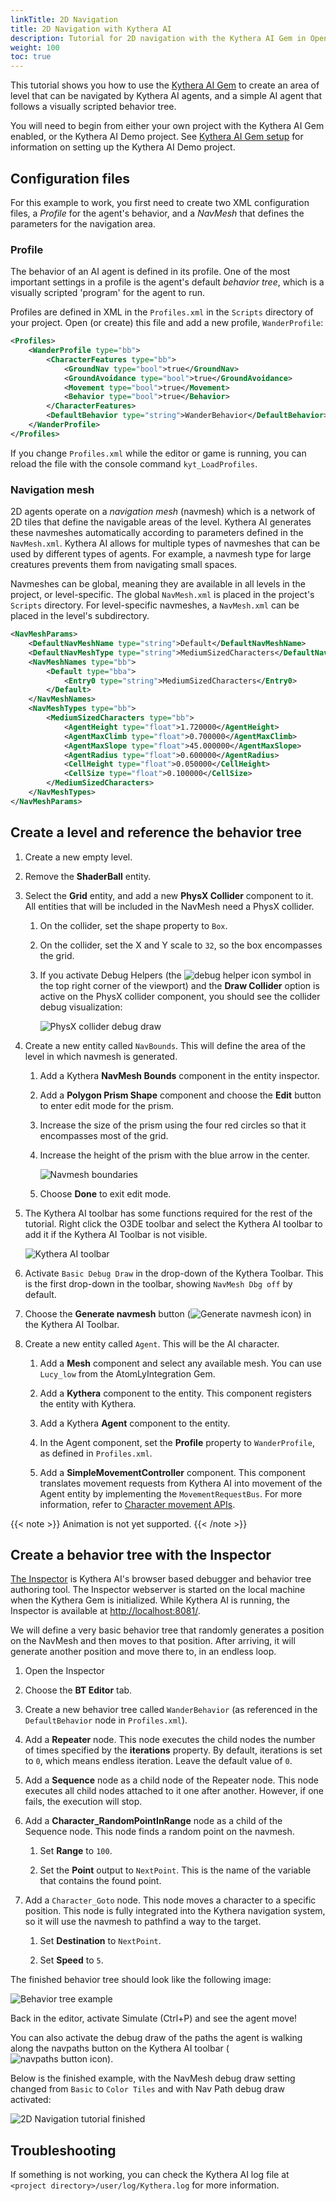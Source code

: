 ```yaml
---
linkTitle: 2D Navigation
title: 2D Navigation with Kythera AI
description: Tutorial for 2D navigation with the Kythera AI Gem in Open 3D Engine (O3DE)
weight: 100
toc: true
---
```


This tutorial shows you how to use the [Kythera AI Gem](/docs/user-guide/gems/reference/kythera-ai/) to create an area of level that can be navigated by Kythera AI agents, and a simple AI agent that follows a visually scripted behavior tree.

You will need to begin from either your own project with the Kythera AI Gem enabled, or the Kythera AI Demo project. See [Kythera AI Gem setup](/docs/user-guide/gems/reference/kythera-ai/kythera-ai-gem-setup/) for information on setting up the Kythera AI Demo project.

## Configuration files

For this example to work, you first need to create two XML configuration files, a *Profile* for the agent's behavior, and a *NavMesh* that defines the parameters for the navigation area.

### Profile

The behavior of an AI agent is defined in its profile. One of the most important settings in a profile is the agent's default *behavior tree*, which is a visually scripted 'program' for the agent to run.

Profiles are defined in XML in the `Profiles.xml` in the `Scripts` directory of your project. Open (or create) this file and add a new profile, `WanderProfile`:

```xml
<Profiles>
    <WanderProfile type="bb">
        <CharacterFeatures type="bb">
            <GroundNav type="bool">true</GroundNav>
            <GroundAvoidance type="bool">true</GroundAvoidance>
            <Movement type="bool">true</Movement>
            <Behavior type="bool">true</Behavior>
        </CharacterFeatures>
        <DefaultBehavior type="string">WanderBehavior</DefaultBehavior>
    </WanderProfile>
</Profiles>
```

If you change `Profiles.xml` while the editor or game is running, you can reload the file with the console command `kyt_LoadProfiles`.

### Navigation mesh

2D agents operate on a *navigation mesh* (navmesh) which is a network of 2D tiles that define the navigable areas of the level. Kythera AI generates these navmeshes automatically according to parameters defined in the `NavMesh.xml`. Kythera AI allows for multiple types of navmeshes that can be used by different types of agents. For example, a navmesh type for large creatures prevents them from navigating small spaces.

Navmeshes can be global, meaning they are available in all levels in the project, or level-specific. The global `NavMesh.xml` is placed in the project's `Scripts` directory. For level-specific navmeshes, a `NavMesh.xml` can be placed in the level's subdirectory.

```xml
<NavMeshParams>
    <DefaultNavMeshName type="string">Default</DefaultNavMeshName>
    <DefaultNavMeshType type="string">MediumSizedCharacters</DefaultNavMeshType>
    <NavMeshNames type="bb">
        <Default type="bba">
            <Entry0 type="string">MediumSizedCharacters</Entry0>
        </Default>
    </NavMeshNames>
    <NavMeshTypes type="bb">
        <MediumSizedCharacters type="bb">
            <AgentHeight type="float">1.720000</AgentHeight>
            <AgentMaxClimb type="float">0.700000</AgentMaxClimb>
            <AgentMaxSlope type="float">45.000000</AgentMaxSlope>
            <AgentRadius type="float">0.600000</AgentRadius>
            <CellHeight type="float">0.050000</CellHeight>
            <CellSize type="float">0.100000</CellSize>
        </MediumSizedCharacters>
    </NavMeshTypes>
</NavMeshParams>
```

## Create a level and reference the behavior tree

1. Create a new empty level.

1. Remove the **ShaderBall** entity.

1. Select the **Grid** entity, and add a new **PhysX Collider** component to it. All entities that will be included in the NavMesh need a PhysX collider.

    1. On the collider, set the shape property to `Box`.

    1. On the collider, set the X and Y scale to `32`, so the box encompasses the grid.

    1. If you activate Debug Helpers (the ![debug helper icon](/images/learning-guide/tutorials/ai/debug-helpers.png) symbol in the top right corner of the viewport) and the **Draw Collider** option is active on the PhysX collider component, you should see the collider debug visualization:
    
        ![PhysX collider debug draw](/images/learning-guide/tutorials/ai/collider.png)

1. Create a new entity called `NavBounds`. This will define the area of the level in which navmesh is generated.

    1. Add a Kythera **NavMesh Bounds** component in the entity inspector.

    1. Add a **Polygon Prism Shape** component and choose the **Edit** button to enter edit mode for the prism.

    1. Increase the size of the prism using the four red circles so that it encompasses most of the grid.
    
    1. Increase the height of the prism with the blue arrow in the center.

        ![Navmesh boundaries](/images/learning-guide/tutorials/ai/navmesh-boundaries-edit.png)
    
    1. Choose **Done** to exit edit mode.

1. The Kythera AI toolbar has some functions required for the rest of the tutorial. Right click the O3DE toolbar and select the Kythera AI toolbar to add it if the Kythera AI Toolbar is not visible.
    
    ![Kythera AI toolbar](/images/learning-guide/tutorials/ai/kythera-toolbar.png)

1. Activate `Basic Debug Draw` in the drop-down of the Kythera Toolbar. This is the first drop-down in the toolbar, showing  `NavMesh Dbg off` by default.

1. Choose the **Generate navmesh** button (![Generate navmesh icon](/images/user-guide/gems/kythera-ai/toolbar-generate-navmesh.png)) in the Kythera AI Toolbar.

1. Create a new entity called `Agent`. This will be the AI character.

    1. Add a **Mesh** component and select any available mesh. You can use `Lucy_low` from the AtomLyIntegration Gem.

    1. Add a **Kythera** component to the entity. This component registers the entity with Kythera.

    1. Add a Kythera **Agent** component to the entity.
    
    1. In the Agent component, set the **Profile** property to `WanderProfile`, as defined in `Profiles.xml`.

    1. Add a **SimpleMovementController** component. This component translates movement requests from Kythera AI into movement of the Agent entity by implementing the `MovementRequestBus`. For more information, refer to [Character movement APIs](/docs/user-guide/gems/reference/kythera-ai/character-movement-apis).
    
{{< note >}}
Animation is not yet supported.
{{< /note >}}

## Create a behavior tree with the Inspector

[The Inspector](/docs/user-guide/gems/reference/kythera-ai/introduction-to-the-inspector/) is Kythera AI's browser based debugger and behavior tree authoring tool. The Inspector webserver is started on the local machine when the Kythera Gem is initialized. While Kythera AI is running, the Inspector is available at [http://localhost:8081/](http://localhost:8081/).

We will define a very basic behavior tree that randomly generates a position on the NavMesh and then moves to that position. After arriving, it will generate another position and move there to, in an endless loop.

1. Open the Inspector

1. Choose the **BT Editor** tab.

1.  Create a new behavior tree called `WanderBehavior` (as referenced in the `DefaultBehavior` node in `Profiles.xml`).

1. Add a **Repeater** node. This node executes the child nodes the number of times specified by the **iterations** property. By default, iterations is set to `0`, which means endless iteration. Leave the default value of `0`.

1. Add a **Sequence** node as a child node of the Repeater node. This node executes all child nodes attached to it one after another. However, if one fails, the execution will stop.

1. Add a **Character_RandomPointInRange** node as a child of the Sequence node. This node finds a random point on the navmesh.

    1. Set **Range** to `100`.

    1. Set the **Point** output to `NextPoint`. This is the name of the variable that contains the found point.

1. Add a `Character_Goto` node. This node moves a character to a specific position. This node is fully integrated into the Kythera navigation system, so it will use the navmesh to pathfind a way to the target.

    1. Set **Destination** to `NextPoint`.

    1. Set **Speed** to `5`.

The finished behavior tree should look like the following image:

![Behavior tree example](/images/learning-guide/tutorials/ai/behavior-tree.png)
        
Back in the editor, activate Simulate (Ctrl+P) and see the agent move!

You can also activate the debug draw of the paths the agent is walking along the navpaths button on the Kythera AI toolbar (![navpaths button icon](/images/learning-guide/tutorials/ai/toolbar-navpaths.png)).

Below is the finished example, with the NavMesh debug draw setting changed from `Basic` to `Color Tiles` and with Nav Path debug draw activated:

![2D Navigation tutorial finished](/images/learning-guide/tutorials/ai/finished.png)

## Troubleshooting

If something is not working, you can check the Kythera AI log file at `<project directory>/user/log/Kythera.log` for more information.
